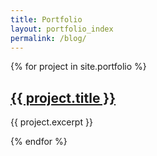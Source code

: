 ```yaml
---
title: Portfolio
layout: portfolio_index
permalink: /blog/
---
```


<div class="portfolio-grid">

{% for project in site.portfolio %}
  <div class="portfolio-card">
    <h2><a href="{{ project.url }}">{{ project.title }}</a></h2>
    <p>{{ project.excerpt }}</p>
  </div>
{% endfor %}

</div>
